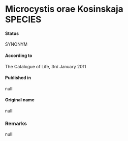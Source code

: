Microcystis orae Kosinskaja SPECIES
=======

#### Status
SYNONYM

#### According to
The Catalogue of Life, 3rd January 2011

#### Published in
null

#### Original name
null

### Remarks
null